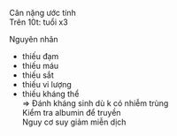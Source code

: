 Cân nặng ước tính  
Trên 10t: tuổi x3  
  
Nguyên nhân  
- thiếu đạm  
- thiếu máu  
- thiếu sắt  
- thiếu vi lượng  
- thiếu kháng thể  
=> Đánh kháng sinh dù k có nhiễm trùng  
Kiểm tra albumin để truyền  
Nguy cơ suy giảm miễn dịch